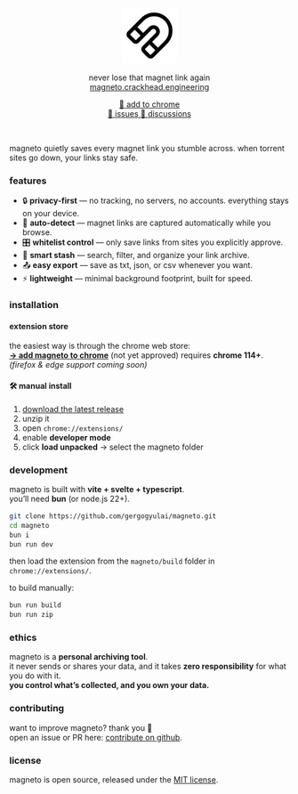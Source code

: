 <div align="center">
    <br/>
    <p>
        <img src="public/magneto.svg" title="magneto" alt="magneto logo" width="100" />
    </p>
    <p>
        never lose that magnet link again
        <br/>
        <a href="https://magneto.crackhead.engineering">
            magneto.crackhead.engineering
        </a>
    </p>
    <p>
        <a href="https://chrome.google.com/webstore/detail/magneto/your-extension-id">
            🧲 add to chrome
        </a>
        <br/>
        <a href="https://github.com/gergogyulai/magneto/issues">
            📝 issues
        </a>
        <a href="https://github.com/gergogyulai/magneto/discussions">
            💬 discussions
        </a>
    </p>
    <br/>
</div>

magneto quietly saves every magnet link you stumble across. when torrent sites go down, your links stay safe.

### features
- 🔒 **privacy-first** — no tracking, no servers, no accounts. everything stays on your device.
- 🧩 **auto-detect** — magnet links are captured automatically while you browse.
- 🎛️ **whitelist control** — only save links from sites you explicitly approve.
- 📂 **smart stash** — search, filter, and organize your link archive.
- 📤 **easy export** — save as txt, json, or csv whenever you want.
- ⚡ **lightweight** — minimal background footprint, built for speed.

### installation

#### extension store
the easiest way is through the chrome web store:  
[**→ add magneto to chrome**](https://chrome.google.com/webstore/detail/magneto/your-extension-id) (not yet approved)
requires **chrome 114+**.  
*(firefox & edge support coming soon)*  

#### 🛠 manual install
1. [download the latest release](https://github.com/gergogyulai/magneto/releases)  
2. unzip it  
3. open `chrome://extensions/`  
4. enable **developer mode**  
5. click **load unpacked** → select the magneto folder

### development
magneto is built with **vite + svelte + typescript**.  
you’ll need **bun** (or node.js 22+).  

```bash
git clone https://github.com/gergogyulai/magneto.git
cd magneto
bun i
bun run dev
```

then load the extension from the `magneto/build` folder in `chrome://extensions/`.  

to build manually:  

```bash
bun run build
bun run zip
```


### ethics
magneto is a **personal archiving tool**.  
it never sends or shares your data, and it takes **zero responsibility** for what you do with it.  
**you control what’s collected, and you own your data.**  


### contributing
want to improve magneto? thank you 🙏  
open an issue or PR here: [contribute on github](https://github.com/gergogyulai/magneto).  


### license
magneto is open source, released under the [MIT license](LICENSE).